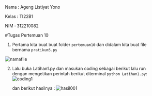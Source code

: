 Nama : Ageng Listiyat Yono

Kelas : TI22B1

NIM : 312210082

#Tugas Pertemuan 10

1. Pertama kita buat buat folder `pertemuan10` dan didalam kita buat file bernama `pratikum5.py`

![namafile](https://user-images.githubusercontent.com/115475428/204146131-5ed09bef-a53f-4fca-8e37-8fdc61cf1b32.png)


2. Lalu buka Latihan1.py dan masukan coding sebagai berikut lalu run dengan mengetikan perintah berikut diterminal `python Latihan1.py`:
![coding1](https://user-images.githubusercontent.com/115475428/204145808-34b35f31-8a5a-4e93-8836-853aa9ff58d3.png)


      dan berikut hasilnya :
![hasil001](https://user-images.githubusercontent.com/115475428/204146452-bcb71d86-b6fc-40a1-a84b-bbe7a0576739.png)
